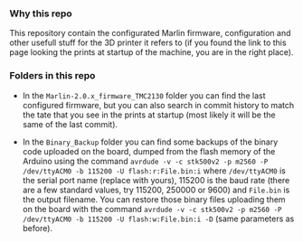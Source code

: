 ### Why this repo
This repository contain the configurated Marlin firmware, configuration and other usefull stuff for the 3D printer it refers to (if you found the link to this page looking the prints at startup of the machine, you are in the right place).


### Folders in this repo
- In the `Marlin-2.0.x_firmware_TMC2130` folder you can find the last configured firmware, but you can also search in commit history to match the tate that you see in the prints at startup (most likely it will be the same of the last commit).

- In the `Binary_Backup` folder you can find some backups of the binary code uploaded on the board, dumped from the flash memory of the Arduino using the command `avrdude -v -c stk500v2 -p m2560 -P /dev/ttyACM0 -b 115200 -U flash:r:File.bin:i` where `/dev/ttyACM0` is the serial port name (replace with yours), 115200 is the baud rate (there are a few standard values, try 115200, 250000 or 9600) and `File.bin` is the output filename.
You can restore those binary files uploading them on the board with the command `avrdude -v -c stk500v2 -p m2560 -P /dev/ttyACM0 -b 115200 -U flash:w:File.bin:i -D` (same parameters as before).
